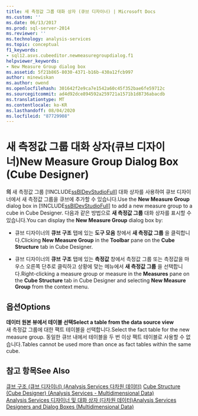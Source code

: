 ```yaml
---
title: 새 측정값 그룹 대화 상자 (큐브 디자이너) | Microsoft Docs
ms.custom: ''
ms.date: 06/13/2017
ms.prod: sql-server-2014
ms.reviewer: ''
ms.technology: analysis-services
ms.topic: conceptual
f1_keywords:
- sql12.asvs.cubeeditor.newmeasuregroupdialog.f1
helpviewer_keywords:
- New Measure Group dialog box
ms.assetid: 5f21b865-8030-4371-b16b-430a12fcb997
author: minewiskan
ms.author: owend
ms.openlocfilehash: 301642f2e9ca7e1542a60c45f352bae6fe59712c
ms.sourcegitcommit: ad4d92dce894592a259721a1571b1d8736abacdb
ms.translationtype: MT
ms.contentlocale: ko-KR
ms.lasthandoff: 08/04/2020
ms.locfileid: "87729908"
---
```

# <a name="new-measure-group-dialog-box-cube-designer"></a><span data-ttu-id="afd1e-102">새 측정값 그룹 대화 상자(큐브 디자이너)</span><span class="sxs-lookup"><span data-stu-id="afd1e-102">New Measure Group Dialog Box (Cube Designer)</span></span>
  <span data-ttu-id="afd1e-103">**의** 새 측정값 그룹 [!INCLUDE[ssBIDevStudioFull](../includes/ssbidevstudiofull-md.md)] 대화 상자를 사용하여 큐브 디자이너에서 새 측정값 그룹을 큐브에 추가할 수 있습니다.</span><span class="sxs-lookup"><span data-stu-id="afd1e-103">Use the **New Measure Group** dialog box in [!INCLUDE[ssBIDevStudioFull](../includes/ssbidevstudiofull-md.md)] to add a new measure group to a cube in Cube Designer.</span></span> <span data-ttu-id="afd1e-104">다음과 같은 방법으로 **새 측정값 그룹** 대화 상자를 표시할 수 있습니다.</span><span class="sxs-lookup"><span data-stu-id="afd1e-104">You can display the **New Measure Group** dialog box by:</span></span>  
  
-   <span data-ttu-id="afd1e-105">큐브 디자이너의 **큐브 구조** 탭에 있는 **도구 모음** 창에서 **새 측정값 그룹** 을 클릭합니다.</span><span class="sxs-lookup"><span data-stu-id="afd1e-105">Clicking **New Measure Group** in the **Toolbar** pane on the **Cube Structure** tab in Cube Designer.</span></span>  
  
-   <span data-ttu-id="afd1e-106">큐브 디자이너의 **큐브 구조** 탭에 있는 **측정값** 창에서 측정값 그룹 또는 측정값을 마우스 오른쪽 단추로 클릭하고 상황에 맞는 메뉴에서 **새 측정값 그룹** 을 선택합니다.</span><span class="sxs-lookup"><span data-stu-id="afd1e-106">Right-clicking a measure group or measure in the **Measures** pane on the **Cube Structure** tab in Cube Designer and selecting **New Measure Group** from the context menu.</span></span>  
  
## <a name="options"></a><span data-ttu-id="afd1e-107">옵션</span><span class="sxs-lookup"><span data-stu-id="afd1e-107">Options</span></span>  
 <span data-ttu-id="afd1e-108">**데이터 원본 뷰에서 테이블 선택**</span><span class="sxs-lookup"><span data-stu-id="afd1e-108">**Select a table from the data source view**</span></span>  
 <span data-ttu-id="afd1e-109">새 측정값 그룹에 대한 팩트 테이블을 선택합니다.</span><span class="sxs-lookup"><span data-stu-id="afd1e-109">Select the fact table for the new measure group.</span></span> <span data-ttu-id="afd1e-110">동일한 큐브 내에서 테이블을 두 번 이상 팩트 테이블로 사용할 수 없습니다.</span><span class="sxs-lookup"><span data-stu-id="afd1e-110">Tables cannot be used more than once as fact tables within the same cube.</span></span>  
  
## <a name="see-also"></a><span data-ttu-id="afd1e-111">참고 항목</span><span class="sxs-lookup"><span data-stu-id="afd1e-111">See Also</span></span>  
 <span data-ttu-id="afd1e-112">[큐브 구조 &#40;큐브 디자이너&#41; &#40;Analysis Services 다차원 데이터&#41;](cube-structure-cube-designer-analysis-services-multidimensional-data.md) </span><span class="sxs-lookup"><span data-stu-id="afd1e-112">[Cube Structure &#40;Cube Designer&#41; &#40;Analysis Services - Multidimensional Data&#41;](cube-structure-cube-designer-analysis-services-multidimensional-data.md) </span></span>  
 [<span data-ttu-id="afd1e-113">Analysis Services 디자이너 및 대화 상자 &#40;다차원 데이터&#41;</span><span class="sxs-lookup"><span data-stu-id="afd1e-113">Analysis Services Designers and Dialog Boxes &#40;Multidimensional Data&#41;</span></span>](analysis-services-designers-and-dialog-boxes-multidimensional-data.md)  
  
  
